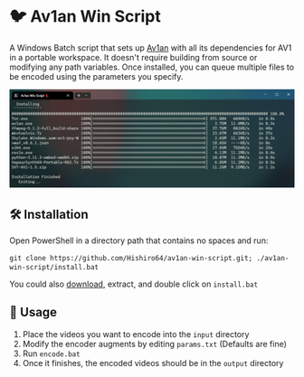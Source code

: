 #  🐦 Av1an Win Script

A Windows Batch script that sets up [Av1an](https://github.com/master-of-zen/Av1an) with all its dependencies for AV1 in a portable workspace. It doesn't require building from source or modifying any path variables. Once installed, you can queue multiple files to be encoded using the parameters you specify.

![preview](./preview.png)

## 🛠️ Installation
  Open PowerShell in a directory path that contains no spaces and run:

  ````
  git clone https://github.com/Hishiro64/av1an-win-script.git; ./av1an-win-script/install.bat
  ````
You could also [download](https://github.com/Hishiro64/av1an-win-script/archive/refs/heads/main.zip), extract, and double click on `install.bat`

## 🚗 Usage
   1. Place the videos you want to encode into the `input` directory
   2. Modify the encoder augments by editing `params.txt` (Defaults are fine)
   3. Run `encode.bat`
   4. Once it finishes, the encoded videos should be in the `output` directory
